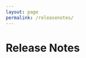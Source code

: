 ```yaml
---
layout: page
permalink: /releasenotes/
---
```


<script type="text/javascript">

  const request = new XMLHttpRequest();
    
  request.open("GET", "https://services.bugshooting.com/rest/releasenotes.md");
  request.setRequestHeader('Access-Control-Allow-Headers', 'services.bugshooting.com');
  request.send();

  request.onload = (e) => {
     document.getElementById("releasenotes").textContent = request.response;
  }
  
</script>

# Release Notes

<span id="releasenotes"></span>
